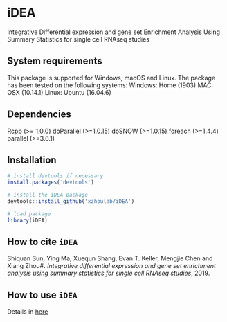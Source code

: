 # iDEA

Integrative Differential expression and gene set Enrichment Analysis Using Summary Statistics for single cell RNAseq studies 

System requirements
--------------------
This package is supported for Windows, macOS and Linux. The package has been tested on the following systems:
Windows: Home (1903)
MAC: OSX (10.14.1)
Linux: Ubuntu (16.04.6)

Dependencies
-------------
Rcpp (>= 1.0.0) 
doParallel (>=1.0.15) 
doSNOW (>=1.0.15) 
foreach (>=1.4.4) 
parallel (>=3.6.1) 


Installation
------------
``` r
# install devtools if necessary
install.packages('devtools')

# install the iDEA package
devtools::install_github('xzhoulab/iDEA')

# load package
library(iDEA)
```

How to cite `iDEA`
-------------------
Shiquan Sun, Ying Ma, Xuequn Shang, Evan T. Keller, Mengjie Chen and Xiang Zhou#. *Integrative differential expression and gene set enrichment analysis using summary statistics for single cell RNAseq studies*, 2019. 

How to use `iDEA`
-------------------
Details in [here](https://xzhoulab.github.io/iDEA/)
